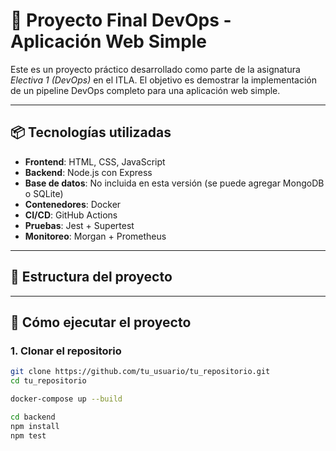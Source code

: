 # 🚀 Proyecto Final DevOps - Aplicación Web Simple

Este es un proyecto práctico desarrollado como parte de la asignatura *Electiva 1 (DevOps)* en el ITLA. El objetivo es demostrar la implementación de un pipeline DevOps completo para una aplicación web simple.

---

## 📦 Tecnologías utilizadas

- **Frontend**: HTML, CSS, JavaScript
- **Backend**: Node.js con Express
- **Base de datos**: No incluida en esta versión (se puede agregar MongoDB o SQLite)
- **Contenedores**: Docker
- **CI/CD**: GitHub Actions
- **Pruebas**: Jest + Supertest
- **Monitoreo**: Morgan + Prometheus

---

## 🧩 Estructura del proyecto

---

## 🔧 Cómo ejecutar el proyecto

### 1. Clonar el repositorio
```bash
git clone https://github.com/tu_usuario/tu_repositorio.git
cd tu_repositorio

docker-compose up --build

cd backend
npm install
npm test
